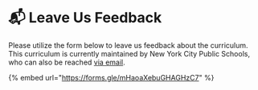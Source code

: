 # 📬 Leave Us Feedback

Please utilize the form below to leave us feedback about the curriculum. This curriculum is currently maintained by New York City Public Schools, who can also be reached [via email](mailto:cseducation@schools.nyc.gov).

{% embed url="https://forms.gle/mHaoaXebuGHAGHzC7" %}
